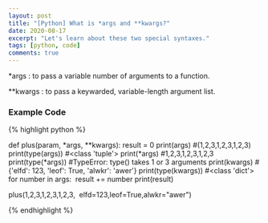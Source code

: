 ```yaml
---
layout: post
title: "[Python] What is *args and **kwargs?"
date: 2020-08-17
excerpt: "Let's learn about these two special syntaxes."
tags: [python, code]
comments: true
---
```




*args : to pass a variable number of arguments to a function. 

**kwargs : to pass a keywarded, variable-length argument list. 

### Example Code

{% highlight python %}

def plus(param, *args, **kwargs):
  result = 0
  print(args)
  #(1,2,3,1,2,3,1,2,3)
  print(type(args))
  #<class 'tuple'>
  print(*args)
  #1,2,3,1,2,3,1,2,3
  print(type(*args))
  #TypeError: type() takes 1 or 3 arguments
  print(kwargs)
  #{'elfd': 123, 'leof': True, 'alwkr': 'awer'}
  print(type(kwargs))
  #<class 'dict'>
  for number in args:
​    result += number
  print(result)

plus(1,2,3,1,2,3,1,2,3,
​      elfd=123,leof=True,alwkr="awer")

{% endhighlight %}

